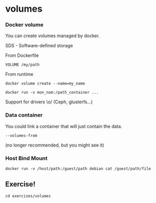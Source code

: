 # volumes



### Docker volume

You can create volumes managed by docker.

SDS - Software-defined storage


From Dockerfile

```
VOLUME /my/path
```


From runtime

```
docker volume create --name=my_name
```

```
docker run -v mon_nom:/path_container ...
```


Support for drivers \o/ (Ceph, glusterfs...)



### Data container

You could link a container that will just contain the data.

```
--volumes-from
```


(no longer recommended, but you might see it)



### Host Bind  Mount

```
docker run -v /host/path:/guest/path debian cat /guest/path/file
```



## Exercise!

```
cd exercises/volumes
```
